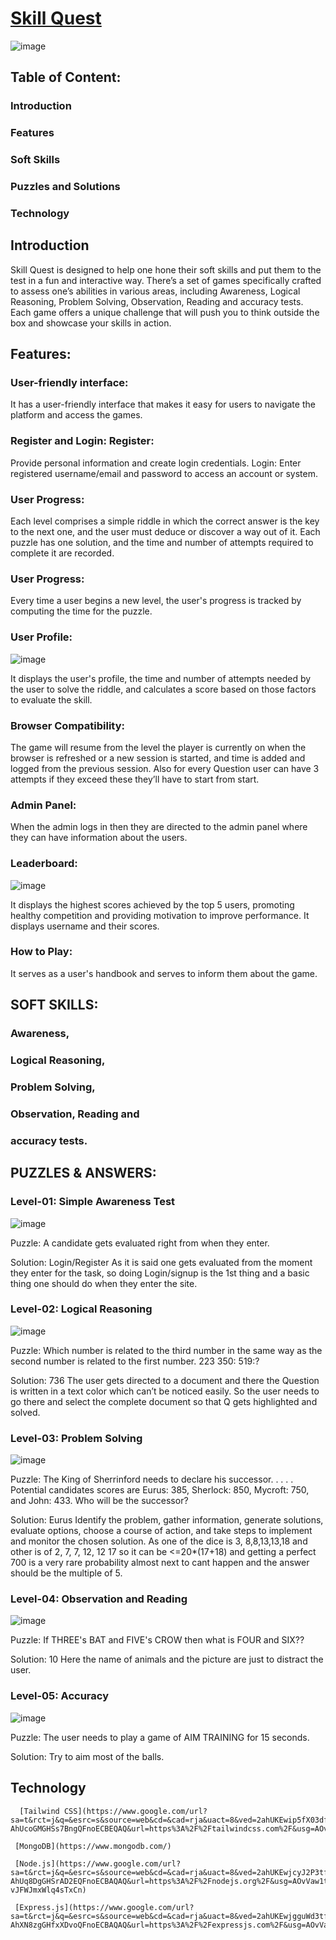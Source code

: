 # [Skill Quest](https://prachiti.tech/)
![image](https://user-images.githubusercontent.com/91412980/235799532-9ca85bfa-684a-4543-a4c7-b68a7be7ec62.png)

## Table of Content:
###  Introduction
###  Features
###  Soft Skills
###  Puzzles and Solutions
### Technology

## Introduction
Skill Quest is designed to help one hone their soft skills and put them to the test in a fun and interactive way. There’s a set of games specifically crafted to assess one’s abilities in various areas, including Awareness, Logical Reasoning, Problem Solving, Observation, Reading and accuracy tests. Each game offers a unique challenge that will push you to think outside the box and showcase your skills in action.

## Features:
### User-friendly interface: 
It has a user-friendly interface that makes it easy for users to navigate the platform and access the games.

### Register and Login: Register: 
Provide personal information and create login credentials. Login: Enter registered username/email and password to access an account or system.

### User Progress: 
Each level comprises a simple riddle in which the correct answer is the key to the next one, and the user must deduce or discover a way out of it. Each puzzle has one solution, and the time and number of attempts required to complete it are recorded.

### User Progress: 
Every time a user begins a new level, the user's progress is tracked by computing the time for the puzzle.

### User Profile: 
![image](https://user-images.githubusercontent.com/91412980/235801169-1da4ce29-a537-485b-ad63-4a6e52d0bbf5.png)

It displays the user's profile, the time and number of attempts needed by the user to solve the riddle, and calculates a score based on those factors to evaluate the skill.

### Browser Compatibility: 
The game will resume from the level the player is currently on when the browser is refreshed or a new session is started, and time is added and logged from the previous session. Also for every Question user can have 3 attempts if they exceed these they’ll have to start from start.

### Admin Panel: 
When the admin logs in then they are directed to the admin panel where they can have information about the users.

### Leaderboard:
![image](https://user-images.githubusercontent.com/91412980/235801258-268bd1ec-b77e-41e7-972b-e94db7342266.png)

It displays the highest scores achieved by the top 5 users, promoting healthy competition and providing motivation to improve performance. It displays username and their scores.

### How to Play: 
It serves as a user's handbook and serves to inform them about the game.

## SOFT SKILLS:
### Awareness, 
### Logical Reasoning, 
### Problem Solving, 
### Observation, Reading and 
### accuracy tests.

## PUZZLES & ANSWERS:
### Level-01: Simple Awareness Test
![image](https://user-images.githubusercontent.com/91412980/235800246-a355848c-b908-4f24-9380-76c938e5e20c.png)

Puzzle: A candidate gets evaluated right from when they enter.

Solution: Login/Register
As it is said one gets evaluated from the moment they enter for the task, so doing Login/signup is the 1st thing and a basic thing one should do when they enter the site.

### Level-02: Logical Reasoning
![image](https://user-images.githubusercontent.com/91412980/235800179-2e313d34-37e1-46fb-8959-63d2cb23b452.png)

Puzzle: Which number is related to the third number in the same way as the second number is related to the first number.
223 350: 519:?

Solution: 736
The user gets directed to a document and there the Question is written in a text color which can’t be noticed easily. So the user needs to go there and select the complete document so that Q gets highlighted and solved.

### Level-03: Problem Solving
![image](https://user-images.githubusercontent.com/91412980/235800901-3b9a8302-e880-4838-b1a1-3d27f6dcd44c.png)

Puzzle: The King of Sherrinford needs to declare his successor. . . . . Potential candidates scores are Eurus: 385, Sherlock: 850, Mycroft: 750, and John: 433. Who will be the successor?

Solution: Eurus
Identify the problem, gather information, generate solutions, evaluate options, choose a course of action, and take steps to implement and monitor the chosen solution. As one of the dice is 3, 8,8,13,13,18 and other is of 2, 7, 7, 12, 12 17 so it can be <=20*(17+18) and getting a perfect 700 is a very rare probability almost next to cant happen and the answer should be the multiple of 5.

### Level-04: Observation and Reading
![image](https://user-images.githubusercontent.com/91412980/235800989-efa1c397-891e-4bba-a795-47618c3377fd.png)

Puzzle: If THREE's BAT and FIVE's CROW then what is FOUR and SIX??

Solution: 10
Here the name of animals and the picture are just to distract the user.

### Level-05: Accuracy
![image](https://user-images.githubusercontent.com/91412980/235801040-eaf00864-8e66-42aa-b2af-e0370b2155fc.png)

Puzzle: The user needs to play a game of AIM TRAINING for 15 seconds.

Solution: Try to aim most of the balls.

## Technology
      [Tailwind CSS](https://www.google.com/url?sa=t&rct=j&q=&esrc=s&source=web&cd=&cad=rja&uact=8&ved=2ahUKEwip5fX03df-AhUcoGMGHSs7BngQFnoECBEQAQ&url=https%3A%2F%2Ftailwindcss.com%2F&usg=AOvVaw2vSN7AVcVeE7IjW449Pt1C)
     
     [MongoDB](https://www.mongodb.com/)
     
     [Node.js](https://www.google.com/url?sa=t&rct=j&q=&esrc=s&source=web&cd=&cad=rja&uact=8&ved=2ahUKEwjcyJ2P3tf-AhUq8DgGHSrAD2EQFnoECBAQAQ&url=https%3A%2F%2Fnodejs.org%2F&usg=AOvVaw1tY2p-vJFWJmxWlq4sTxCn)
     
     [Express.js](https://www.google.com/url?sa=t&rct=j&q=&esrc=s&source=web&cd=&cad=rja&uact=8&ved=2ahUKEwjgguWd3tf-AhXN8zgGHfxXDvoQFnoECBAQAQ&url=https%3A%2F%2Fexpressjs.com%2F&usg=AOvVaw2dzc6U9bu173R4s1d9BYhT)
     
